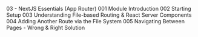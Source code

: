 03 - NextJS Essentials (App Router)
001 Module Introduction
002 Starting Setup
003 Understanding File-based Routing & React Server Components
004 Adding Another Route via the File System
005 Navigating Between Pages - Wrong & Right Solution